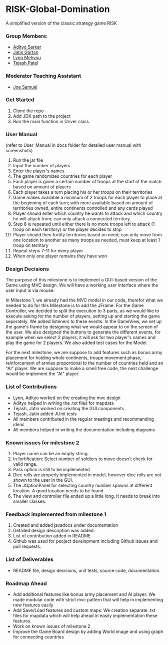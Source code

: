 # RISK-Global-Domination
 A simplified version of the classic strategy game RISK
 
 ### Group Members:
 * [Adityo Sarkar](https://github.com/theadityo)
 * [Jatin Gartan](https://github.com/JatinGartan)
 * [Lynn Mehyou](https://github.com/lynnmehyou)
 * [Tejash Patel](https://github.com/tejash3402)

### Moderator Teaching Assistant
* [Joe Samuel](https://github.com/joefsamuel)

### Get Started
1. Clone the repo
2. Add JDK path to the project
3. Run the main function in Driver class

### User Manual
(refer to User_Manual in docs folder for detailed user manual with screenshots)
1) Run the jar file
2) Input the number of players 
3) Enter the player's names
4) The game randomizes countries for each player
5) Each player is given a certain number of troops at the start of the match based on amount of players
6) Each player takes a turn placing his or her troops on their territories
7) Game makes available a minimum of 2 troops for each player to place at the beginning of each turn; with more available based on amount of territories owned, entire continents controlled and any cards played 
8) Player should enter which country he wants to attack and which country he will attack from; can only attack a connected territory.
9) Step 8 is repeated until either there is no more troops left to attack (1 troop on each territory) or the player decides to stop
10) Player should then fortify territories based on need; can only move from one location to another as many troops as needed, must keep at least 1 troop on territory
11) Repeat steps 7-11 for every player
12) When only one player remains they have won

### Design Decisions
The purpose of this milestone is to implement a GUI-based version of the Game using MVC design. We will have a working user interface where the user input is via mouse.

In Milestone 1, we already had the MVC model in our code, therefor what we needed to do for this Milestone is to add the JFrame. For the Game Controller, we decided to split the execution to 3 parts, as we would like to execute asking for the number of players, setting up and starting the game seperately. We added listeners to these events. In the GameView, we set up the game's frame by designing what we would appear to on the screen of the user. We also designed the buttons to generate the different events, for example when we select 2 players, it will ask for two player's names and play the game for 2 players. We also added test cases for the Model.

For the next milestone, we are suppose to add features such as bonus army placement for holding whole continents, troupe movement phase, reinforcement of armies proportional to the number of countries held and an "AI" player. We are suppose to make a smell free code, the next challenge would be implement the "AI" player.

### List of Contributions
- Lynn, Adityo worked on the creating the mvc design
- Adityo helped in writing the .txt files for mapdata
- Tejash, Jatin worked on creating the GUI components
- Tejash, Jatin added JUnit tests
- All members contributed in the regular meetings and recommanding ideas
- All members helped in writing the documentation including diagrams

### Known issues for milestone 2
1. Player name can be an empty string.
2. In fortification: Select number of soldiers to move doesn't check for valid range.
3. Pass option is still to be implemented
4. Dice rolls are properly implemented in model, however dice rolls are not shown to the user in the GUI.
5. The JOptionPanel for selecting country number spawns at different location. A good location needs to be found.
6. The view and controller file ended up a little long. It needs to break into smaller classes.

### Feedback implemented from milestone 1
1. Created and added javadocs under documentation
2. Detailed design description was added.
3. List of contribution added in README
4. Github was used for peoject development including Github issues and pull requests.

### List of Deliverables
- README file, design decisions, unit tests, source code, documentation.

### Roadmap Ahead
- Add additional features like bonus army placement and AI player: We made modular code with strict mvc pattern that will help in implementing new features easily
- Add Save/Load features and custom maps: We creation separate .txt files for mapdata which will help ahead in easily implementation these features.
- Work on known issues of milestone 2
- Improve the Game Board design by adding World image and using graph for connecting countries
